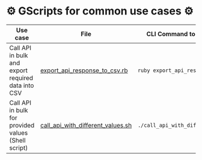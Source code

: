 # ⚙️ GScripts for common use cases ⚙️

| Use case |  File |  CLI Command to run the script |
| -- | -- | -- |
Call API in bulk and export required data into CSV | [export_api_response_to_csv.rb](https://github.com/hax0rr/commonly-used-scripts/blob/master/export_api_response_to_csv.rb) | `ruby export_api_response_to_csv.rb`
Call API in bulk for provided values (Shell script) | [call_api_with_different_values.sh](https://github.com/hax0rr/commonly-used-scripts/blob/master/call_api_with_different_values.sh) | `./call_api_with_different_values.sh`
